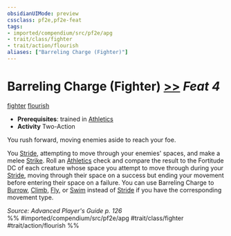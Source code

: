 ```yaml
---
obsidianUIMode: preview
cssclass: pf2e,pf2e-feat
tags:
- imported/compendium/src/pf2e/apg
- trait/class/fighter
- trait/action/flourish
aliases: ["Barreling Charge (Fighter)"]
---
```

# Barreling Charge (Fighter)  [>>](chapter-9-playing-the-game.md#Actions "Two-Action") *Feat 4*  
[fighter](rules/traits/fighter.md)  [flourish](flourish.md)  

- **Prerequisites**: trained in [Athletics](../skills.md#Athletics)
- **Activity** Two-Action

You rush forward, moving enemies aside to reach your foe.

You [Stride](stride.md), attempting to move through your enemies' spaces, and make a melee [Strike](strike.md). Roll an [Athletics](../skills.md#Athletics) check and compare the result to the Fortitude DC of each creature whose space you attempt to move through during your [Stride](stride.md), moving through their space on a success but ending your movement before entering their space on a failure. You can use Barreling Charge to [Burrow](burrow.md), [Climb](climb.md), [Fly](rules/actions/fly.md), or [Swim](swim.md) instead of [Stride](stride.md) if you have the corresponding movement type.

*Source: Advanced Player's Guide p. 126*  
%% #imported/compendium/src/pf2e/apg #trait/class/fighter #trait/action/flourish %%